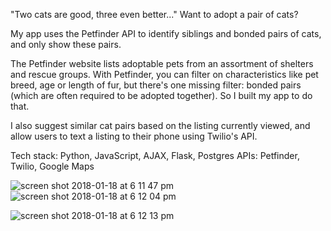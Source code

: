 
"Two cats are good, three even better..." 
Want to adopt a pair of cats?

My app uses the Petfinder API to identify siblings and bonded pairs of cats, and only show these pairs.

The Petfinder website lists adoptable pets from an assortment of shelters and rescue groups. With Petfinder, you can filter on characteristics like pet breed, age or length of fur, but there's one missing filter: bonded pairs (which are often required to be adopted together). So I built my app to do that.

I also suggest similar cat pairs based on the listing currently viewed, and allow users to text a listing to their phone using Twilio's API. 


Tech stack: Python, JavaScript, AJAX, Flask, Postgres
APIs: Petfinder, Twilio, Google Maps

![screen shot 2018-01-18 at 6 11 47 pm](https://user-images.githubusercontent.com/810585/35131842-42eb4cae-fc7d-11e7-9989-ec709b5150fc.png)
![screen shot 2018-01-18 at 6 12 04 pm](https://user-images.githubusercontent.com/810585/35131841-42cfc3a8-fc7d-11e7-83b5-4d425bb21352.png)

![screen shot 2018-01-18 at 6 12 13 pm](https://user-images.githubusercontent.com/810585/35131840-42b36064-fc7d-11e7-8c01-6918c2a3c38b.png)





